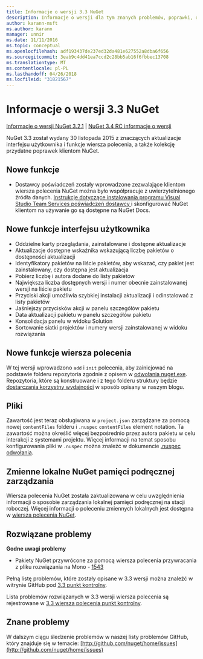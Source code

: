 ```yaml
---
title: Informacje o wersji 3.3 NuGet
description: Informacje o wersji dla tym znanych problemów, poprawki, dodatkowe funkcje i dcr 3.3 NuGet.
author: karann-msft
ms.author: karann
manager: unnir
ms.date: 11/11/2016
ms.topic: conceptual
ms.openlocfilehash: adf193437de237ed32da481e627552a8dba6f656
ms.sourcegitcommit: 3eab9c4dd41ea7ccd2c28bb5ab16f6fbbec13708
ms.translationtype: MT
ms.contentlocale: pl-PL
ms.lasthandoff: 04/26/2018
ms.locfileid: "31821567"
---
```

# <a name="nuget-33-release-notes"></a>Informacje o wersji 3.3 NuGet

[Informacje o wersji NuGet 3.2.1](../release-notes/nuget-3.2.1.md) | [NuGet 3.4 RC informacje o wersji](../release-notes/nuget-3.4-RC.md)

NuGet 3.3 został wydany 30 listopada 2015 z znaczących aktualizacje interfejsu użytkownika i funkcje wiersza polecenia, a także kolekcję przydatne poprawek klientom NuGet.

## <a name="new-features"></a>Nowe funkcje

* Dostawcy poświadczeń zostały wprowadzone zezwalające klientom wiersza polecenia NuGet można było współpracuje z uwierzytelnionego źródła danych. [Instrukcje dotyczące instalowania programu Visual Studio Team Services poświadczeń dostawcy ](../api/nuget-exe-credential-providers.md) i skonfigurować NuGet klientom na używanie go są dostępne na NuGet Docs.

## <a name="new-user-interface-features"></a>Nowe funkcje interfejsu użytkownika

* Oddzielne karty przeglądania, zainstalowane i dostępne aktualizacje
* Aktualizacje dostępne wskaźnika wskazującą liczbę pakietów o dostępności aktualizacji
* Identyfikatory pakietów na liście pakietów, aby wskazać, czy pakiet jest zainstalowany, czy dostępna jest aktualizacja
* Pobierz liczbę i autora dodane do listy pakietów
* Największa liczba dostępnych wersji i numer obecnie zainstalowanej wersji na liście pakietu
* Przyciski akcji umożliwia szybkiej instalacji aktualizacji i odinstalować z listy pakietów
* Jaśniejszy przycisków akcji w panelu szczegółów pakietu
* Data aktualizacji pakietu w panelu szczegółów pakietu
* Konsolidacja panelu w widoku Solution
* Sortowanie siatki projektów i numery wersji zainstalowanej w widoku rozwiązania

## <a name="new-command-line-features"></a>Nowe funkcje wiersza polecenia

W tej wersji wprowadzono `add` i `init` polecenia, aby zainicjować na podstawie folderu repozytoria zgodnie z opisem w [odwołania nuget.exe](../tools/nuget-exe-cli-reference.md). Repozytoria, które są konstruowane i z tego folderu struktury będzie [dostarczania korzystny wydajności](http://blog.nuget.org/20150922/Accelerate-Package-Source.html) w sposób opisany w naszym blogu.

## <a name="contentfiles"></a>Pliki

Zawartość jest teraz obsługiwana w `project.json` zarządzane za pomocą nowej `contentFiles` folderu i `.nuspec` `contentFiles` element notation.  Ta zawartość można określić więcej bezpośrednio przez autora pakietu w celu interakcji z systemami projektu.  Więcej informacji na temat sposobu konfigurowania pliki w `.nuspec` można znaleźć w dokumencie [.nuspec odwołania](../reference/nuspec.md).

## <a name="nuget-locals-cache-management"></a>Zmienne lokalne NuGet pamięci podręcznej zarządzania

Wiersza polecenia NuGet została zaktualizowana w celu uwzględnienia informacji o sposobie zarządzania lokalnej pamięci podręcznej na stacji roboczej.  Więcej informacji o poleceniu zmiennych lokalnych jest dostępna w [wiersza polecenia NuGet](../tools/cli-ref-locals.md).

## <a name="fixed-issues"></a>Rozwiązane problemy

**Godne uwagi problemy**

* Pakiety NuGet przywrócone za pomocą wiersza polecenia przywracania z pliku rozwiązania na Mono - [1543](https://github.com/NuGet/Home/issues/1543)

Pełną listę problemów, które zostały opisane w 3.3 wersji można znaleźć w witrynie GitHub pod [3.3 punkt kontrolny](https://github.com/NuGet/Home/issues?q=is%3Aissue+milestone%3A3.3.0+is%3Aclosed).

Lista problemów rozwiązanych w 3.3 wersji wiersza polecenia są rejestrowane w [3.3 wiersza polecenia punkt kontrolny](https://github.com/NuGet/Home/issues?q=is%3Aissue+is%3Aclosed+milestone%3A3.3.0-commandline).

## <a name="known-issues"></a>Znane problemy

W dalszym ciągu śledzenie problemów w naszej listy problemów GitHub, który znajduje się w temacie: [http://github.com/nuget/home/issues](http://github.com/nuget/home/issues)